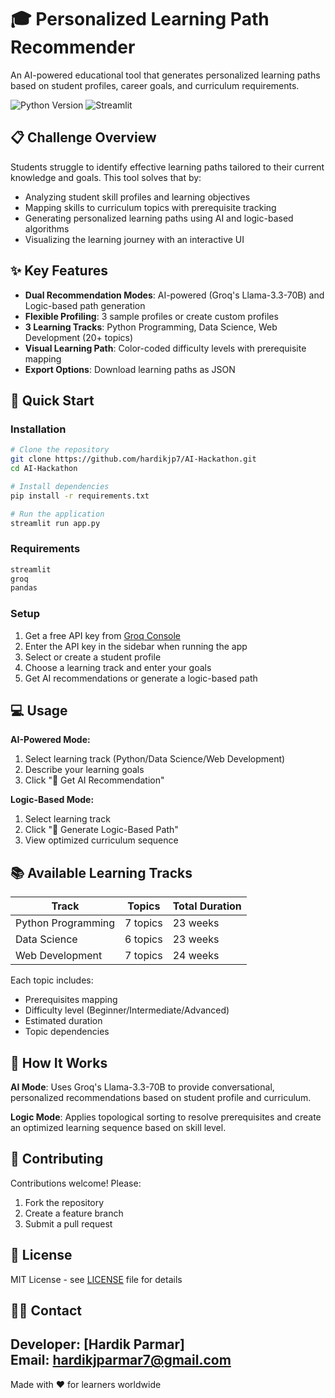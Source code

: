 # 🎓 Personalized Learning Path Recommender

An AI-powered educational tool that generates personalized learning paths based on student profiles, career goals, and curriculum requirements.

![Python Version](https://img.shields.io/badge/python-3.8%2B-blue)
![Streamlit](https://img.shields.io/badge/streamlit-1.28%2B-red)

## 📋 Challenge Overview

Students struggle to identify effective learning paths tailored to their current knowledge and goals. This tool solves that by:

- Analyzing student skill profiles and learning objectives
- Mapping skills to curriculum topics with prerequisite tracking
- Generating personalized learning paths using AI and logic-based algorithms
- Visualizing the learning journey with an interactive UI

## ✨ Key Features

- **Dual Recommendation Modes**: AI-powered (Groq's Llama-3.3-70B) and Logic-based path generation
- **Flexible Profiling**: 3 sample profiles or create custom profiles
- **3 Learning Tracks**: Python Programming, Data Science, Web Development (20+ topics)
- **Visual Learning Path**: Color-coded difficulty levels with prerequisite mapping
- **Export Options**: Download learning paths as JSON

## 🚀 Quick Start

### Installation

```bash
# Clone the repository
git clone https://github.com/hardikjp7/AI-Hackathon.git
cd AI-Hackathon

# Install dependencies
pip install -r requirements.txt

# Run the application
streamlit run app.py
```

### Requirements

```txt
streamlit
groq
pandas
```

### Setup

1. Get a free API key from [Groq Console](https://console.groq.com/keys)
2. Enter the API key in the sidebar when running the app
3. Select or create a student profile
4. Choose a learning track and enter your goals
5. Get AI recommendations or generate a logic-based path

## 💻 Usage

**AI-Powered Mode:**
1. Select learning track (Python/Data Science/Web Development)
2. Describe your learning goals
3. Click "🤖 Get AI Recommendation"

**Logic-Based Mode:**
1. Select learning track
2. Click "🔧 Generate Logic-Based Path"
3. View optimized curriculum sequence

## 📚 Available Learning Tracks

| Track | Topics | Total Duration |
|-------|--------|----------------|
| Python Programming | 7 topics | 23 weeks |
| Data Science | 6 topics | 23 weeks |
| Web Development | 7 topics | 24 weeks |

Each topic includes:
- Prerequisites mapping
- Difficulty level (Beginner/Intermediate/Advanced)
- Estimated duration
- Topic dependencies

## 🔧 How It Works

**AI Mode**: Uses Groq's Llama-3.3-70B to provide conversational, personalized recommendations based on student profile and curriculum.

**Logic Mode**: Applies topological sorting to resolve prerequisites and create an optimized learning sequence based on skill level.


## 🤝 Contributing

Contributions welcome! Please:
1. Fork the repository
2. Create a feature branch
3. Submit a pull request

## 📄 License

MIT License - see [LICENSE](LICENSE) file for details

## 👨‍💻 Contact

**Developer**: [Hardik Parmar]  
**Email**: hardikjparmar7@gmail.com  
---

Made with ❤️ for learners worldwide
